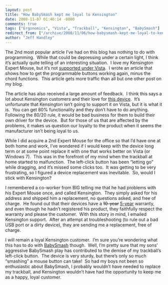 ```yaml
---
layout: post
title: "How BabySmash kept me loyal to Kensington"
date: 2008-11-07 01:46:14 -0800
comments: true
tags: ["Ergonomics", "Vista", "Trackball", "Kensington", "BabySmash"]
redirect_from: ["/archive/2008/11/06/how-babysmash-kept-me-loyal-to-kensington.aspx/"]
author: "Jeff Handley"
---
```

The 2nd most popular article I’ve had on this blog has nothing to do with programming.  While that could be depressing under a certain light, I think it’s actually quite telling of an interesting situation.  I love my Kensington Expert Mouse, but it’s not <a href="http://blog.jeffhandley.com/archive/2007/12/18/kensington-expert-mouse-on-vista.aspx" target="_blank">supported under Vista</a>.  I wrote an article that shows how to get the programmable buttons working again, minus the chord functions.  This article gets more traffic than all but one other post on my blog.

The article has also received a large amount of feedback.  I think this says a lot about Kensington customers and their love for <a href="http://blog.jeffhandley.com/archive/2007/12/06/i-love-my-trackball.aspx" target="_blank">this device</a>.  It’s unfortunate that Kensington isn’t going to support it on Vista, but it is what it is.  You can get 80% functionality and they don’t have to do anything.  Following the 80/20 rule, it would be bad business for them to build their own driver for the device.  But for those of us that are affected by the problems, it makes us question our loyalty to the product when it seems the manufacturer isn’t being loyal to us.

While I did acquire a 2nd Expert Mouse for the office so that I’d have one at both home and work, I’ve wondered if I would keep with the device long term or at some point replace it with one that works better on Vista (or Windows 7).  This was in the forefront of my mind when the trackball at home started to malfunction.  The left-click button has been “letting go” while dragging, and it’s missed some clicks too.  It was getting to be very frustrating, so I figured a device replacement was inevitable.  So, would I stick with Kensington?

I remembered a co-worker from BIG telling me that he had problems with his Expert Mouse once, and called Kensington.  They simply asked for his address and shipped him a replacement, no questions asked, and free of charge.  He found out that their devices have a <del>10-year</del> <ins>5-year</ins> warranty, and even though he hadn’t registered his product, they faithfully respect the warranty and please the customer.  With this story in mind, I emailed Kensington support.  After an attempt at troubleshooting (to rule out a bad USB port or a dirty device), they are sending me a replacement, free of charge.

I will remain a loyal Kensington customer.  I’m sure you’re wondering what this has to do with <a href="http://www.babysmash.com" target="_blank">BabySmash</a> though.  Well, I’m pretty sure that my sons’ aggressive BabySmash play has contributed to the demise of my trackball’s left-click button.  The device is very sturdy, but there’s only so much “smashing” a mouse button can take!  So had my boys not been so enthusiastic about BabySmash, I probably wouldn’t have needed to replace my trackball, and Kensington wouldn’t have had the opportunity to keep me as a happy, loyal customer.
